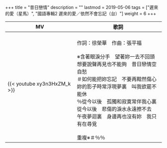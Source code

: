 +++
title = "昔日戀情"
description = ""
lastmod = 2019-05-06
tags = ["遲來的愛（星馬）", "國語專輯2 遲來的愛／依然不會忘記（台）"]
weight = 6
+++

MV  | 歌詞  
--------------|-------
{{< youtube xy3n3HxZM_k >}}|<br/>作詞：徐榮華　作曲：張平福<br/><br/>※含著眼淚分手　望著妳一去不回頭<br/>想要說聲再見也不能夠　昔日戀情空自愁<br/>＃如何能把妳忘記　不要再黯然傷心<br/>妳的影子時常浮現夢裏　叫我欲罷不能休<br/>％從今以後　孤獨和寂寞常伴我心裏<br/>從今以後　悲傷的淚水永遠擦不去<br/>午夜夢迴裏　身邊再也沒有妳　我只有在尋覓<br/><br/>重複※＃％％